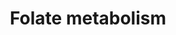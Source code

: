 ---
annotations:
- type: Pathway Ontology
  value: folate metabolic pathway
authors:
- MaintBot
- Khanspers
- Egonw
- Mkutmon
- Eweitz
description: The folic acid-centred micronutrient biological network. The most relevant
  biochemical processes related to folic acid in the context of metabolism, oxidation
  and inflammation are represented. Also, the compartmental separation (intracellular
  vs. plasma) is presented, identifying the folic acid centred plasma metabolome.
last-edited: 2022-01-29
organisms:
- Bos taurus
redirect_from:
- /index.php/Pathway:WP1075
- /instance/WP1075
schema-jsonld:
- '@context': https://schema.org/
  '@id': https://wikipathways.github.io/pathways/WP1075.html
  '@type': Dataset
  creator:
    '@type': Organization
    name: WikiPathways
  description: The folic acid-centred micronutrient biological network. The most relevant
    biochemical processes related to folic acid in the context of metabolism, oxidation
    and inflammation are represented. Also, the compartmental separation (intracellular
    vs. plasma) is presented, identifying the folic acid centred plasma metabolome.
  keywords:
  - HDL/APOA1
  - GPX2
  - PGF2a
  - Glucose
  - PGE2
  - PLG
  - ALB
  - RFK
  - CCL2
  - SAA3
  - HbA1c
  - IL4
  - F2-Isoprostane
  - SERPINA3-7
  - APOA1
  - 8-OHdG
  - FOLR1
  - Methionine
  - SOD2
  - Pyridoxal 5'-phosphate
  - NADP+
  - Fibrin
  - MTR
  - FGAR
  - RELA
  - Tetrahydrobiopterin
  - NOS
  - TAG
  - 'NO'
  - H2O
  - H2O2
  - HDL
  - O2
  - 5-Formyl-THF
  - NADPH
  - IFNG
  - SCARB1
  - Magnesium
  - 5,10-Methylene-THF
  - INSR
  - Thromboxane B2
  - Iron
  - NFKB1
  - GAR
  - PGE1
  - SOD1
  - APOB
  - Fructosamine
  - ' S-Adenosylmethionine'
  - VLDL
  - PLAT
  - SERPINE1
  - Folic acid
  - GPX 1
  - Cysteine
  - ' S-Adenosylhomocysteine'
  - IL2
  - oxLDL
  - ABCA1
  - O3
  - SOD3
  - SLC46A1
  - SAA4
  - SLC19A1
  - CBS
  - THF
  - Glycine
  - L-Arginine
  - GPX 4
  - TP53
  - CRP
  - F2
  - SHMT2
  - IL6
  - CTH
  - DHFR
  - Homocysteine
  - MAT1A
  - ADP
  - TNF
  - HOCl
  - Thromboxane A2
  - AHCY
  - FOLR4
  - Cob(II)alamin
  - MTHFR
  - Folate
  - IL1B
  - HDL/SAA
  - ATP
  - NO2
  - Cystathionine
  - MPO
  - HNO2
  - GPX3
  - Dihydrofolate
  - NFKB2
  - RNS
  - INS
  - Manganese
  - HBA
  - CSF1
  - GPX6
  - HDL-C
  - SAA2
  - Nitrotyrosine
  - S-nitrosohomocysteine
  - VLDL-TAG
  - FAD
  - CAT
  - 5-methyl-THF
  - SAA1
  - MTRR
  - Chlorine
  - Zinc
  - Serine
  - (11R)-hydroxymethylene-THF
  - 10-Formyl-THF
  - Riboflavin
  - LDL
  - GART
  - HBG
  - Fibrinogen
  - SHMT1
  - MTHFS
  - 5,10-Methenyl-THF
  - FMN
  - Cholesterol
  - MTHFD1
  - (11S)-hydroxymethylene-THF
  - FOLR3
  - ONOO/ONOOH
  - Heme
  - LDLR
  - D-dimer
  - F7
  - MTHFD2
  - VLDL/APOB
  - Cob(I)alamin
  - FLAD1
  - 8-Isoprostaglandin F2a
  - FOLR2
  - ICAM1
  license: CC0
  name: Folate metabolism
seo: CreativeWork
title: Folate metabolism
wpid: WP1075
---